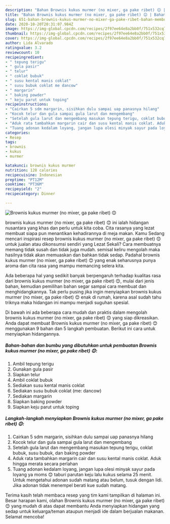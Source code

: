 ```yaml
---
description: "Bahan Brownis kukus murmer (no mixer, ga pake ribet) 😊 | Bahan Membuat Brownis kukus murmer (no mixer, ga pake ribet) 😊 Yang Enak Dan Lezat"
title: "Bahan Brownis kukus murmer (no mixer, ga pake ribet) 😊 | Bahan Membuat Brownis kukus murmer (no mixer, ga pake ribet) 😊 Yang Enak Dan Lezat"
slug: 651-bahan-brownis-kukus-murmer-no-mixer-ga-pake-ribet-bahan-membuat-brownis-kukus-murmer-no-mixer-ga-pake-ribet-yang-enak-dan-lezat
date: 2020-10-20T20:31:07.984Z
image: https://img-global.cpcdn.com/recipes/2f97ee64e8a2bb0f/751x532cq70/brownis-kukus-murmer-no-mixer-ga-pake-ribet-😊-foto-resep-utama.jpg
thumbnail: https://img-global.cpcdn.com/recipes/2f97ee64e8a2bb0f/751x532cq70/brownis-kukus-murmer-no-mixer-ga-pake-ribet-😊-foto-resep-utama.jpg
cover: https://img-global.cpcdn.com/recipes/2f97ee64e8a2bb0f/751x532cq70/brownis-kukus-murmer-no-mixer-ga-pake-ribet-😊-foto-resep-utama.jpg
author: Lida Alvarado
ratingvalue: 3.2
reviewcount: 10
recipeingredient:
- " tepung terigu"
- " gula pasir"
- " telur"
- " coklat bubuk"
- " susu kental manis coklat"
- " susu bubuk coklat me dancow"
- " margarin"
- " baking powder"
- " keju parut untuk toping"
recipeinstructions:
- "Cairkan 5 sdm margarin, sisihkan dulu sampai uap panasnya hilang"
- "Kocok telur dan gula sampai gula larut dan mengembang"
- "Setelah gula larut dan mengembang masukan tepung terigu, coklat bubuk, susu bubuk, dan baking powder"
- "Aduk rata tambahkan margarin cair dan susu kental manis coklat. Aduk hingga merata secara perlahan"
- "Tuang adonan kedalam loyang, jangan lupa olesi minyak sayur pada loyang ya moms 😊 taburi parutan keju lalu kukus selama 25 menit. Untuk mengetahui adonan sudah matang atau belum, tusuk dengan lidi. Jika adonan tidak menempel berati kue sudah matang."
categories:
- Resep
tags:
- brownis
- kukus
- murmer

katakunci: brownis kukus murmer 
nutrition: 128 calories
recipecuisine: Indonesian
preptime: "PT12M"
cooktime: "PT36M"
recipeyield: "2"
recipecategory: Dinner

---
```



![Brownis kukus murmer (no mixer, ga pake ribet) 😊](https://img-global.cpcdn.com/recipes/2f97ee64e8a2bb0f/751x532cq70/brownis-kukus-murmer-no-mixer-ga-pake-ribet-😊-foto-resep-utama.jpg)


brownis kukus murmer (no mixer, ga pake ribet) 😊 ini ialah hidangan nusantara yang khas dan perlu untuk kita coba. Cita rasanya yang lezat membuat siapa pun menantikan kehadirannya di meja makan.
Kamu Sedang mencari inspirasi resep brownis kukus murmer (no mixer, ga pake ribet) 😊 untuk jualan atau dikonsumsi sendiri yang Lezat Sekali? Cara membuatnya memang tidak susah dan tidak juga mudah. semisal keliru mengolah maka hasilnya tidak akan memuaskan dan bahkan tidak sedap. Padahal brownis kukus murmer (no mixer, ga pake ribet) 😊 yang enak seharusnya punya aroma dan cita rasa yang mampu memancing selera kita.



Ada beberapa hal yang sedikit banyak berpengaruh terhadap kualitas rasa dari brownis kukus murmer (no mixer, ga pake ribet) 😊, mulai dari jenis bahan, kemudian pemilihan bahan segar sampai cara membuat dan menghidangkannya. Tak perlu pusing jika ingin menyiapkan brownis kukus murmer (no mixer, ga pake ribet) 😊 enak di rumah, karena asal sudah tahu triknya maka hidangan ini mampu menjadi suguhan spesial.


Di bawah ini ada beberapa cara mudah dan praktis dalam mengolah brownis kukus murmer (no mixer, ga pake ribet) 😊 yang siap dikreasikan. Anda dapat membuat Brownis kukus murmer (no mixer, ga pake ribet) 😊 menggunakan 9 bahan dan 5 langkah pembuatan. Berikut ini cara untuk menyiapkan hidangannya.

<!--inarticleads1-->

##### Bahan-bahan dan bumbu yang dibutuhkan untuk pembuatan Brownis kukus murmer (no mixer, ga pake ribet) 😊:

1. Ambil  tepung terigu
1. Gunakan  gula pasir
1. Siapkan  telur
1. Ambil  coklat bubuk
1. Sediakan  susu kental manis coklat
1. Sediakan  susu bubuk coklat (me: dancow)
1. Sediakan  margarin
1. Siapkan  baking powder
1. Siapkan  keju parut untuk toping




<!--inarticleads2-->

##### Langkah-langkah menyiapkan Brownis kukus murmer (no mixer, ga pake ribet) 😊:

1. Cairkan 5 sdm margarin, sisihkan dulu sampai uap panasnya hilang
1. Kocok telur dan gula sampai gula larut dan mengembang
1. Setelah gula larut dan mengembang masukan tepung terigu, coklat bubuk, susu bubuk, dan baking powder
1. Aduk rata tambahkan margarin cair dan susu kental manis coklat. Aduk hingga merata secara perlahan
1. Tuang adonan kedalam loyang, jangan lupa olesi minyak sayur pada loyang ya moms 😊 taburi parutan keju lalu kukus selama 25 menit. Untuk mengetahui adonan sudah matang atau belum, tusuk dengan lidi. Jika adonan tidak menempel berati kue sudah matang.




Terima kasih telah membaca resep yang tim kami tampilkan di halaman ini. Besar harapan kami, olahan Brownis kukus murmer (no mixer, ga pake ribet) 😊 yang mudah di atas dapat membantu Anda menyiapkan hidangan yang sedap untuk keluarga/teman ataupun menjadi ide dalam berjualan makanan. Selamat mencoba!

